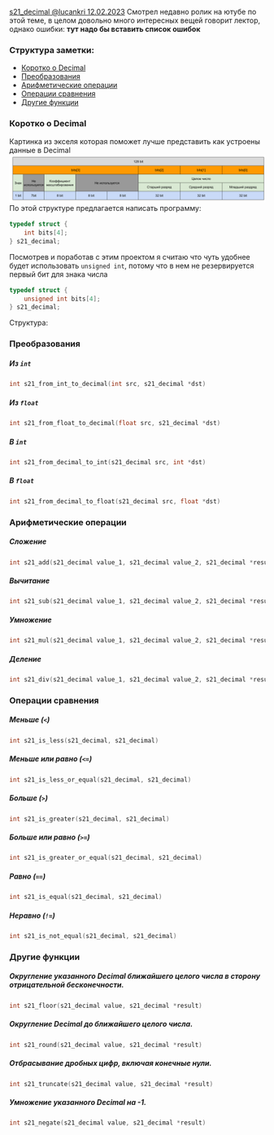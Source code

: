 
[s21_decimal @lucankri 12.02.2023](https://youtu.be/kJU4JOLa8l0)
Смотрел недавно ролик на ютубе по этой теме, в целом довольно много интересных вещей говорит лектор, однако ошибки:
**тут надо бы вставить список ошибок**
### Структура заметки:
- [Коротко о Decimal](#коротко%20о%20decimal)
- [Преобразования](#преобразования)
- [Арифметические операции](#арифметические%20операции)
- [Операции сравнения](#операции%20сравнения)
- [Другие функции](#операции%20сравнения)

### Коротко о Decimal
Картинка из экселя которая поможет лучше представить как устроены данные в Decimal
![decimal_scheme](assets/images/decimal_scheme.png)
По этой структуре предлагается написать программу:
```c
typedef struct {
    int bits[4];
} s21_decimal;
```
Посмотрев и поработав с этим проектом я считаю что чуть удобнее будет использовать  `unsigned int`, потому что в нем не резервируется первый бит для знака числа
```c
typedef struct {
    unsigned int bits[4];
} s21_decimal;
```

Структура:
### Преобразования
##### Из `int`
```c
int s21_from_int_to_decimal(int src, s21_decimal *dst)
```
##### Из `float`
```c
int s21_from_float_to_decimal(float src, s21_decimal *dst)
```
##### В `int`
```c
int s21_from_decimal_to_int(s21_decimal src, int *dst)
```
##### В `float`
```c
int s21_from_decimal_to_float(s21_decimal src, float *dst)
```
### Арифметические операции 
##### Сложение
```c
int s21_add(s21_decimal value_1, s21_decimal value_2, s21_decimal *result)
```
##### Вычитание
```c
int s21_sub(s21_decimal value_1, s21_decimal value_2, s21_decimal *result)
```
##### Умножение
```c
int s21_mul(s21_decimal value_1, s21_decimal value_2, s21_decimal *result)
```
##### Деление
```c
int s21_div(s21_decimal value_1, s21_decimal value_2, s21_decimal *result)
```
### Операции сравнения
##### Меньше (`<`)
```c
int s21_is_less(s21_decimal, s21_decimal)
```
##### Меньше или равно (`<=`)
```c
int s21_is_less_or_equal(s21_decimal, s21_decimal)
```
##### Больше (`>`)
```c
int s21_is_greater(s21_decimal, s21_decimal)
```
##### Больше или равно (`>=`)
```c
int s21_is_greater_or_equal(s21_decimal, s21_decimal)
```
##### Равно (`==`)
```c
int s21_is_equal(s21_decimal, s21_decimal)
```
##### Неравно (`!=`)
```c
int s21_is_not_equal(s21_decimal, s21_decimal)
```
### Другие функции
##### Округление указанного Decimal ближайшего целого числа в сторону отрицательной бесконечности.
```c
int s21_floor(s21_decimal value, s21_decimal *result)
```
##### Округление Decimal до ближайшего целого числа.
```c
int s21_round(s21_decimal value, s21_decimal *result)
```
##### Отбрасывание дробных цифр, включая конечные нули.
```c
int s21_truncate(s21_decimal value, s21_decimal *result)
```
##### Умножение указанного Decimal на -1.
```c
int s21_negate(s21_decimal value, s21_decimal *result)
```
